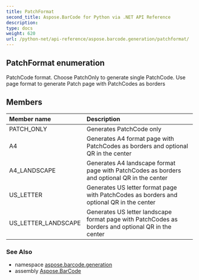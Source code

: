 ```yaml
---
title: PatchFormat
second_title: Aspose.BarCode for Python via .NET API Reference
description: 
type: docs
weight: 620
url: /python-net/api-reference/aspose.barcode.generation/patchformat/
---
```


## PatchFormat enumeration

PatchCode format. Choose PatchOnly to generate single PatchCode. Use page format to generate Patch page with PatchCodes as borders

## Members
| Member name | Description |
| :- | :- |
|PATCH_ONLY|Generates PatchCode only|
|A4|Generates A4 format page with PatchCodes as borders and optional QR in the center|
|A4_LANDSCAPE|Generates A4 landscape format page with PatchCodes as borders and optional QR in the center|
|US_LETTER|Generates US letter format page with PatchCodes as borders and optional QR in the center|
|US_LETTER_LANDSCAPE|Generates US letter landscape format page with PatchCodes as borders and optional QR in the center|

### See Also

* namespace [aspose.barcode.generation](/barcode/python-net/api-reference/aspose.barcode.generation/)
* assembly [Aspose.BarCode](/barcode/python-net/api-reference/)

